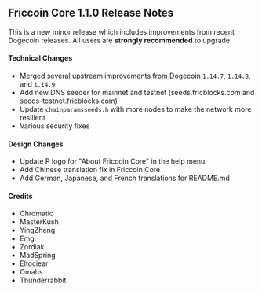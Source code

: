 ## Friccoin Core 1.1.0 Release Notes

This is a new minor release which includes improvements from recent Dogecoin releases. All users are **strongly recommended** to upgrade.

#### Technical Changes

* Merged several upstream improvements from Dogecoin `1.14.7`, `1.14.8`, and `1.14.9`
* Add new DNS seeder for mainnet and testnet (seeds.fricblocks.com and seeds-testnet.fricblocks.com)
* Update `chainparamsseeds.h` with more nodes to make the network more resilient
* Various security fixes

#### Design Changes

* Update P logo for "About Friccoin Core" in the help menu
* Add Chinese translation fix in Friccoin Core
* Add German, Japanese, and French translations for README.md

#### Credits

* Chromatic
* MasterKush
* YingZheng
* Emgi
* Zordiak
* MadSpring
* Eltociear
* Omahs
* Thunderrabbit